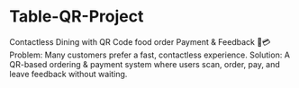 # Table-QR-Project
Contactless Dining with QR Code food order  Payment &amp; Feedback 📱💳 Problem: Many customers prefer a fast, contactless experience. Solution: A QR-based ordering &amp; payment system where users scan, order, pay, and leave feedback without waiting.
